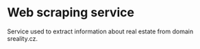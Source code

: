# Web scraping service 
Service used to extract information about real estate from domain sreality.cz. 